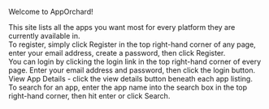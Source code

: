 Welcome to AppOrchard!  
  
This site lists all the apps you want most for every platform they are currently available in.  
To register, simply click Register in the top right-hand corner of any page, enter your email address, create a password, then click Register.  
You can login by clicking the login link in the top right-hand corner of every page.  Enter your email address and password, then click the login button.  
View App Details - click the view details button beneath each app listing.  
To search for an app, enter the app name into the search box in the top right-hand corner, then hit enter or click Search.  
 